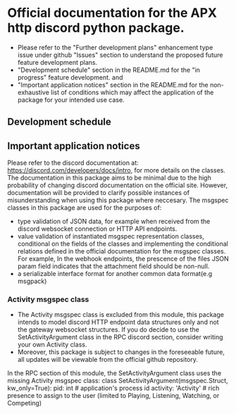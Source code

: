 # Official documentation for the APX http discord python package.
- Please refer to the "Further development plans" enhancement type issue under github "Issues" section to understand the proposed future feature development plans.
- "Development schedule" section in the README.md for the "in progress" feature development. and
- "Important application notices" section in the README.md for the non-exhaustive list of conditions which may affect the application of the package for your intended use case.

## Development schedule

## Important application notices
Please refer to the discord documentation at: https://discord.com/developers/docs/intro, for more details on the classes.
The documentation in this package aims to be minimal due to the high probability of changing discord documentation on the official site.
However, documentation will be provided to clarify possible instances of misunderstanding when using this package where neccesary.
The msgspec classes in this package are used for the purposes of:
- type validation of JSON data, for example when received from the discord websocket connection or HTTP API endpoints.
- value validation of instantiated msgspec representation classes, conditional on the fields of the classes and
implementing the conditional relations defined in the official documentation for the msgspec classes.
For example,
In the webhook endpoints, the prescence of the files JSON param field indicates that the attachment field should be non-null.
- a serializable interface format for another common data format(e.g msgpack)

### Activity msgspec class
- The Activity msgspec class is excluded from this module, this package intends to model discord HTTP endpoint data structures only and not the gateway websocket structures. 
If you do decide to use the SetActivityArgument class in the RPC discord section, consider writing your own Activity class. 
- Moreover, this package is subject to changes in the foreseeable future, all updates will be viewable from the official github repository.

In the RPC section of this module, the SetActivityArgument class uses the missing Activity msgspec class:
class SetActivityArgument(msgspec.Struct, kw_only=True):
    pid: int  # application's process id
    activity: 'Activity'  # rich presence to assign to the user (limited to Playing, Listening, Watching, or Competing)
